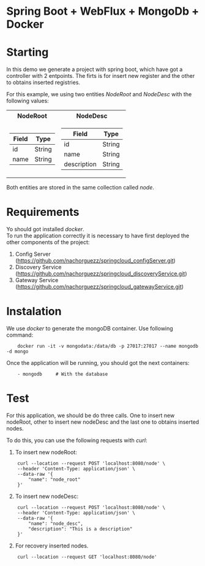 # Spring Boot + WebFlux + MongoDb + Docker

# Starting
In this demo we generate a project with spring boot, which have got a controller with 2 entpoints. The firts is for insert new register and the other to obtains inserted registries.

For this example, we using two entities *NodeRoot* and *NodeDesc* with the following values:

<table>
<tr><th>NodeRoot</th><th>NodeDesc</th></tr>
<tr><td>

| Field | Type |
|--|--|
|id|String|
|name|String|

</td><td>

| Field | Type |
|--|--|
|id|String|
|name|String|
|description|String|

</td></tr> </table>
 
Both entities are stored in the same collection called *node*.

# Requirements
Yo should got installed *docker*.  
To run the application correctly it is necessary to have first deployed the other components of the project:
1. Config Server (https://github.com/nachorguezz/springcloud_configServer.git)
2. Discovery Service (https://github.com/nachorguezz/springcloud_discoveryService.git)
3. Gateway Service (https://github.com/nachorguezz/springcloud_gatewayService.git)

# Instalation
We use *docker* to generate the mongoDB container. Use following command:

```
    docker run -it -v mongodata:/data/db -p 27017:27017 --name mongodb -d mongo
```
Once the application will be running, you should got the next containers:

````
    - mongodb     # With the database
```` 

# Test
For this application, we should be do three calls. One to insert new nodeRoot, other to insert new nodeDesc and the last one to obtains inserted nodes.

To do this, you can use the following requests with *curl*: 

1. To insert new nodeRoot:
```
    curl --location --request POST 'localhost:8080/node' \
    --header 'Content-Type: application/json' \
    --data-raw '{
        "name": "node_root"
    }'
```


2. To insert new nodeDesc:
```
    curl --location --request POST 'localhost:8080/node' \
    --header 'Content-Type: application/json' \
    --data-raw '{
        "name": "node_desc",
        "description": "This is a description"
    }'
```

2. For recovery inserted nodes.
```
    curl --location --request GET 'localhost:8080/node'
```
